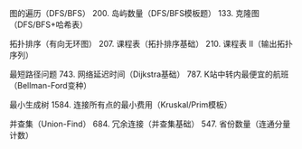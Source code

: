 图的遍历（DFS/BFS）
200. 岛屿数量（DFS/BFS模板题）
133. 克隆图（DFS/BFS+哈希表）

拓扑排序（有向无环图）
207. 课程表（拓扑排序基础）
210. 课程表 II（输出拓扑序列）

最短路径问题
743. 网络延迟时间（Dijkstra基础）
787. K站中转内最便宜的航班（Bellman-Ford变种）

最小生成树
1584. 连接所有点的最小费用（Kruskal/Prim模板）

并查集（Union-Find）
684. 冗余连接（并查集基础）
547. 省份数量（连通分量计数）